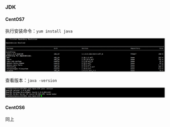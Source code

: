 ### JDK

#### CentOS7

执行安装命令：`yum install java`

![](/assets/jdk1.png)

查看版本：`java -version`

![](/assets/jdk2.png)

#### CentOS6

同上

